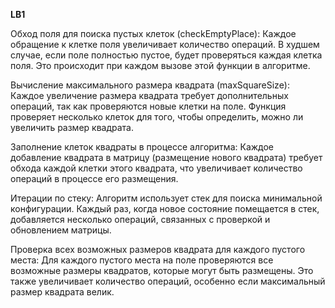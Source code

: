 **LB1**

Обход поля для поиска пустых клеток (checkEmptyPlace): Каждое обращение к клетке поля увеличивает количество операций. В худшем случае, если поле полностью пустое, будет проверяться каждая клетка поля. Это происходит при каждом вызове этой функции в алгоритме.

Вычисление максимального размера квадрата (maxSquareSize): Каждое увеличение размера квадрата требует дополнительных операций, так как проверяются новые клетки на поле. Функция проверяет несколько клеток для того, чтобы определить, можно ли увеличить размер квадрата.

Заполнение клеток квадраты в процессе алгоритма: Каждое добавление квадрата в матрицу (размещение нового квадрата) требует обхода каждой клетки этого квадрата, что увеличивает количество операций в процессе его размещения.

Итерации по стеку: Алгоритм использует стек для поиска минимальной конфигурации. Каждый раз, когда новое состояние помещается в стек, добавляется несколько операций, связанных с проверкой и обновлением матрицы.

Проверка всех возможных размеров квадрата для каждого пустого места: Для каждого пустого места на поле проверяются все возможные размеры квадратов, которые могут быть размещены. Это также увеличивает количество операций, особенно если максимальный размер квадрата велик.
